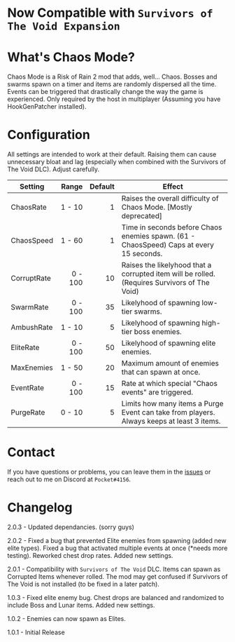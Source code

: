 # Now Compatible with `Survivors of The Void Expansion`

# What's Chaos Mode?
Chaos Mode is a Risk of Rain 2 mod that adds, well... Chaos. Bosses and swarms spawn on a timer and items are randomly dispersed all the time. Events can be triggered that drastically change the way the game is experienced. Only required by the host in multiplayer (Assuming you have HookGenPatcher installed).

# Configuration
All settings are intended to work at their default. Raising them can cause unnecessary bloat and lag (especially when combined with the Survivors of The Void DLC). Adjust carefully.

Setting | Range | Default | Effect
---|---:|---:|---
ChaosRate | 1 - 10 | 1 | Raises the overall difficulty of Chaos Mode. [Mostly deprecated]
ChaosSpeed | 1 - 60 | 1 | Time in seconds before Chaos enemies spawn. (61 - ChaosSpeed) Caps at every 15 seconds.
CorruptRate | 0 - 100 | 10 | Raises the likelyhood that a corrupted item will be rolled. (Requires Survivors of The Void)
SwarmRate | 0 - 100 | 35 | Likelyhood of spawning low-tier swarms.
AmbushRate | 1 - 10 | 5 | Likelyhood of spawning high-tier boss enemies.
EliteRate | 0 - 100 | 50 | Likelyhood of spawning elite enemies.
MaxEnemies | 1 - 50 | 20 | Maximum amount of enemies that can spawn at once.
EventRate | 0 - 100 | 15 | Rate at which special "Chaos events" are triggered.
PurgeRate| 0 - 10 | 5 | Limits how many items a Purge Event can take from players. Always keeps at least 3 items.

# Contact
If you have questions or problems, you can leave them in the [issues](https://github.com/bryantBaumgartner/chaosMode/issues) or reach out to me on Discord at `Pocket#4156`.

# Changelog
2.0.3 - Updated dependancies. (sorry guys)

2.0.2 - Fixed a bug that prevented Elite enemies from spawning (added new elite types). Fixed a bug that activated multiple events at once (*needs more testing). Reworked chest drop rates. Added new settings.

2.0.1 - Compatibility with `Survivors of The Void` DLC. Items can spawn as Corrupted Items whenever rolled. The mod may get confused if Survivors of The Void is not installed (to be fixed in a later patch).

1.0.3 - Fixed elite enemy bug. Chest drops are balanced and randomized to include Boss and Lunar items. Added new settings.

1.0.2 - Enemies can now spawn as Elites.   

1.0.1 - Initial Release

